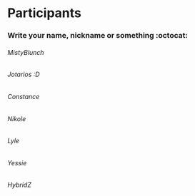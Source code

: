 # Participants
### Write your name, nickname or something :octocat:

###### MistyBlunch

###### Jotarios :D

###### Constance

###### Nikole

###### Lyle

###### Yessie

###### HybridZ
